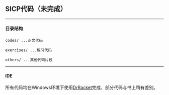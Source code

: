 ## SICP代码（未完成）
---
#### 目录结构
`codes/ ...正文代码`

`exercises/ ...练习代码`

`others/ ...其他代码片段`

---
#### IDE
所有代码均在Windows环境下使用[DrRacket](http://racket-lang.org)完成，部分代码与书上稍有差别。
